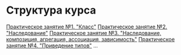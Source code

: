 # Структура курса 

[Практическое занятие №1. "Класс"](course/oop/chapter1/note) 
[Практическое занятие №2. "Наследование"](course/oop/chapter2/note) 
[Практическое занятие №3. "Наследование, композиция, агрегация, ассоциация, зависимость"](course/oop/chapter3/note) 
[Практическое занятие №4. "Приведение типов"](course/oop/chapter4/note) 
...
